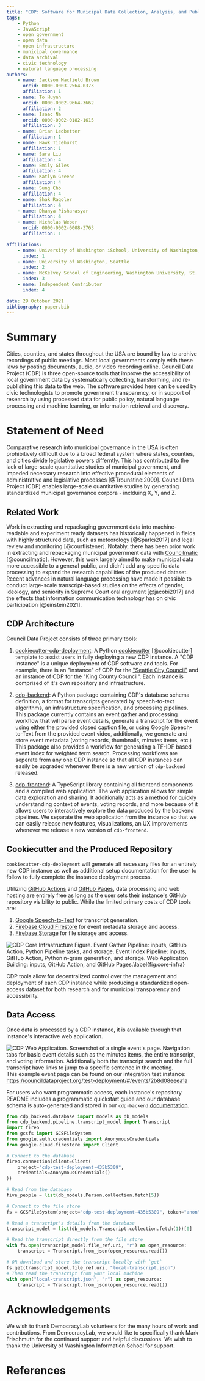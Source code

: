 ```yaml
---
title: "CDP: Software for Municipal Data Collection, Analysis, and Publication"
tags:
    - Python
    - JavaScript
    - open government
    - open data
    - open infrastructure
    - municipal governance
    - data archival
    - civic technology
    - natural language processing
authors:
    - name: Jackson Maxfield Brown
      orcid: 0000-0003-2564-0373
      affiliation: 1
    - name: To Huynh
      orcid: 0000-0002-9664-3662
      affiliation: 2
    - name: Isaac Na
      orcid: 0000-0002-0182-1615
      affiliation: 3
    - name: Brian Ledbetter
      affiliation: 1
    - name: Hawk Ticehurst
      affiliation: 1
    - name: Sara Liu
      affiliation: 4
    - name: Emily Giles
      affiliation: 4
    - name: Katlyn Greene
      affiliation: 4
    - name: Sung Cho
      affiliation: 4
    - name: Shak Ragoler
      affiliation: 4
    - name: Dhanya Pisharasyar
      affiliation: 4
    - name: Nicholas Weber
      orcid: 0000-0002-6008-3763
      affiliation: 1

affiliations:
    - name: University of Washington iSchool, University of Washington, Seattle
      index: 1
    - name: University of Washington, Seattle
      index: 2
    - name: McKelvey School of Engineering, Washington University, St. Louis
      index: 3
    - name: Independent Contributor
      index: 4

date: 29 October 2021
bibliography: paper.bib
---
```


# Summary

Cities, counties, and states throughout the USA are bound by law to archive recordings of public meetings. Most local governments comply with these laws by posting documents, audio, or video recording online. Council Data Project (CDP) is three open-source tools that improve the accessibility of local government data by systematically collecting, transforming, and re-publishing this data to the web. The software provided here can be used by civic technologists to promote government transparency, or in support of research by using processed data for public policy, natural language processing and machine learning, or information retrieval and discovery.

# Statement of Need

Comparative research into municipal governance in the USA is often prohibitively difficult due to a broad federal system where states, counties, and cities divide legislative powers differntly. This has contributed to the lack of large-scale quantitative studies of municipal government, and impeded necessary research into  effective procedural elements of administrative and legislative processes [@Trounstine:2009]. Council Data Project (CDP) enables large-scale quantitative studies by generating standardized municipal governance corpora - inclduing X, Y, and Z.

## Related Work

Work in extracting and repackaging government data into machine-readable and experiment ready datasets has historically happened in fields with highly structured data, such as meteorology [@Sparks2017] and legal review and monitoring [@courtlistener]. Notably, there has been prior work in extracting and repackaging municipal government data with [Councilmatic](https://github.com/codeforamerica/councilmatic) [@councilmatic]. However, this work largely aimed to make municipal data more accessible to a general public, and didn't add any specific data processing to expand the research capabilities of the produced dataset. Recent advances in natural language processing have made it possible to conduct large-scale transcript-based studies on the effects of gender, ideology, and seniority in Supreme Court oral argument [@jacobi2017] and the effects that information communication technology has on civic participation [@einstein2021].

## CDP Architecture

Council Data Project consists of three primary tools:

1. [cookiecutter-cdp-deployment](https://github.com/CouncilDataProject/cookiecutter-cdp-deployment): A Python [cookiecutter](https://cookiecutter.readthedocs.io/) [@cookiecutter] template to assist users in fully deploying a new CDP instance. A "CDP Instance" is a unique deployment of CDP software and tools. For example, there is an "instance" of CDP for the ["Seattle City Council"](https://councildataproject.org/seattle/#/) and an instance of CDP for the "King County Council". Each instance is comprised of it's own repository and infrastructure.

2. [cdp-backend](https://github.com/CouncilDataProject/cdp-backend): A Python package containing CDP's database schema definition, a format for transcripts generated by speech-to-text algorithms, an infrastructure specification, and processing pipelines. This package currently contains an event gather and processing workflow that will parse event details, generate a transcript for the event using either the provided closed caption file, or using Google Speech-to-Text from the provided event video, additionally, we generate and store event metadata (voting records, thumbnails, minutes items, etc.) This package also provides a workflow for generating a TF-IDF based event index for weighted term search. Processing workflows are seperate from any one CDP instance so that all CDP instances can easily be upgraded whenever there is a new version of `cdp-backend` released.

3. [cdp-frontend](https://github.com/CouncilDataProject/cdp-frontend): A TypeScript library containing all frontend components and a compiled web application. The web application allows for simple data exploration and sharing. It additionally acts as a method for quickly understanding context of events, voting records, and more because of it allows users to interactively explore the data produced by the backend pipelines. We separate the web application from the instance so that we can easily release new features, visualizations, an UX improvements whenever we release a new version of `cdp-frontend`.

## Cookiecutter and the Produced Repository

`cookiecutter-cdp-deployment` will generate all necessary files for an entirely new CDP instance as well as additional setup documentation for the user to follow to fully complete the instance deployment process.

Utilizing [GitHub Actions](https://github.com/features/actions) and [GitHub Pages](https://pages.github.com/), data processing and web hosting are entirely free as long as the user sets their instance's GitHub repository visibility to public. While the limited primary costs of CDP tools are:

1. [Google Speech-to-Text](https://cloud.google.com/speech-to-text/) for transcript generation.
2. [Firebase Cloud Firestore](https://firebase.google.com/docs/firestore/) for event metadata storage and access.
3. [Firebase Storage](https://firebase.google.com/docs/storage) for file storage and access.

![CDP Core Infrastructure Figure. Event Gather Pipeline: inputs, GitHub Action, Python Pipeline tasks, and storage. Event Index Pipeline: inputs, GitHub Action, Python n-gram generation, and storage. Web Application Building: inputs, GitHub Action, and GitHub Pages.\label{fig:core-infra}](./assets/cdp_core_infrastructure.png)

CDP tools allow for decentralized control over the management and deployment of each CDP instance while producing a standardized open-access dataset for both research and for municipal transparency and accessibility.

## Data Access

Once data is processed by a CDP instance, it is available through that instance's interactive web application.

![CDP Web Application. Screenshot of a single event's page. Navigation tabs for basic event details such as the minutes items, the entire transcript, and voting information. Additionally both the transcript search and the full transcript have links to jump to a specific sentence in the meeting.](./assets/event-page-screenshot.png)
This example event page can be found on our integration test instance: https://councildataproject.org/test-deployment/#/events/2b8d08eeea1a

For users who want programmatic access, each instance's repository README includes a programmatic quickstart guide and our database schema is auto-generated and stored in our `cdp-backend` [documentation](https://councildataproject.org/cdp-backend/database_schema.html).

```python
from cdp_backend.database import models as db_models
from cdp_backend.pipeline.transcript_model import Transcript
import fireo
from gcsfs import GCSFileSystem
from google.auth.credentials import AnonymousCredentials
from google.cloud.firestore import Client

# Connect to the database
fireo.connection(client=Client(
    project="cdp-test-deployment-435b5309",
    credentials=AnonymousCredentials()
))

# Read from the database
five_people = list(db_models.Person.collection.fetch(5))

# Connect to the file store
fs = GCSFileSystem(project="cdp-test-deployment-435b5309", token="anon")

# Read a transcript's details from the database
transcript_model = list(db_models.Transcript.collection.fetch(1))[0]

# Read the transcript directly from the file store
with fs.open(transcript_model.file_ref.uri, "r") as open_resource:
    transcript = Transcript.from_json(open_resource.read())

# OR download and store the transcript locally with `get`
fs.get(transcript_model.file_ref.uri, "local-transcript.json")
# Then read the transcript from your local machine
with open("local-transcript.json", "r") as open_resource:
    transcript = Transcript.from_json(open_resource.read())
```

# Acknowledgements

We wish to thank DemocracyLab volunteers for the many hours of work and contributions. From DemocracyLab, we would like to specifically thank Mark Frischmuth for the continued support and helpful discussions. We wish to thank the University of Washington Information School for support. 

# References

